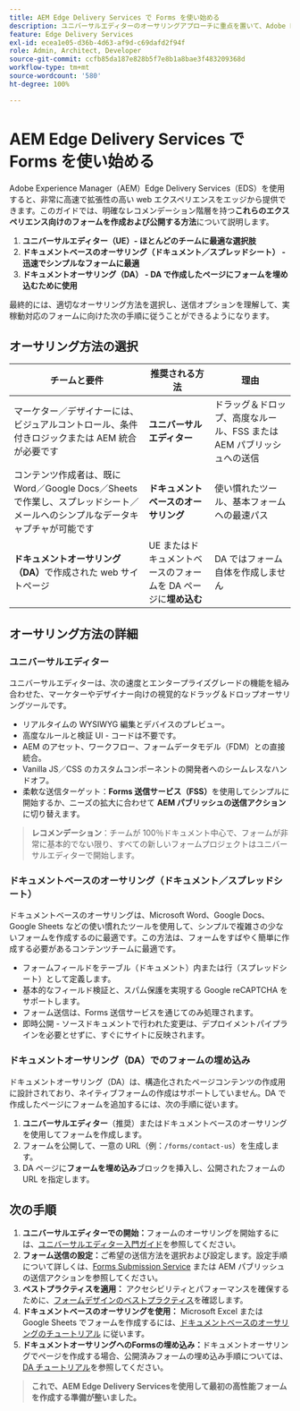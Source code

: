 ```yaml
---
title: AEM Edge Delivery Services で Forms を使い始める
description: ユニバーサルエディターのオーサリングアプローチに重点を置いて、Adobe Experience Manager Edge Delivery Services でパフォーマンスの高いフォームを作成および配信する方法について説明します。
feature: Edge Delivery Services
exl-id: ecea1e05-d36b-4d63-af9d-c69dafd2f94f
role: Admin, Architect, Developer
source-git-commit: ccfb85da187e828b5f7e8b1a8bae3f483209368d
workflow-type: tm+mt
source-wordcount: '580'
ht-degree: 100%

---
```



# AEM Edge Delivery Services で Forms を使い始める

<!--<span class="preview"> This is a pre-release feature available through our <a href="https://experienceleague.adobe.com/docs/experience-manager-cloud-service/content/release-notes/prerelease.html#new-features">pre-release channel</a>. </span>-->

Adobe Experience Manager（AEM）Edge Delivery Services（EDS）を使用すると、非常に高速で拡張性の高い web エクスペリエンスをエッジから提供できます。このガイドでは、明確なレコメンデーション階層を持つ&#x200B;**これらのエクスペリエンス向けのフォームを作成および公開する方法**&#x200B;について説明します。

1. **ユニバーサルエディター（UE）- ほとんどのチームに最適な選択肢**
2. **ドキュメントベースのオーサリング（ドキュメント／スプレッドシート） - 迅速でシンプルなフォームに最適**
3. **ドキュメントオーサリング（DA） - DA で作成したページにフォームを埋め込むために使用**

最終的には、適切なオーサリング方法を選択し、送信オプションを理解して、実稼動対応のフォームに向けた次の手順に従うことができるようになります。



## オーサリング方法の選択

| チームと要件 | 推奨される方法 | 理由 |
|--------------------|--------------------|-----|
| マーケター／デザイナーには、ビジュアルコントロール、条件付きロジックまたは AEM 統合が必要です | **ユニバーサルエディター** | ドラッグ＆ドロップ、高度なルール、FSS または AEM パブリッシュへの送信 |
| コンテンツ作成者は、既に Word／Google Docs／Sheets で作業し、スプレッドシート／メールへのシンプルなデータキャプチャが可能です | **ドキュメントベースのオーサリング** | 使い慣れたツール、基本フォームへの最速パス |
| **ドキュメントオーサリング（DA）**&#x200B;で作成された web サイトページ | UE またはドキュメントベースのフォームを DA ページに&#x200B;**埋め込む** | DA ではフォーム自体を作成しません |


## オーサリング方法の詳細

### ユニバーサルエディター

ユニバーサルエディターは、次の速度とエンタープライズグレードの機能を組み合わせた、マーケターやデザイナー向けの視覚的なドラッグ＆ドロップオーサリングツールです。

- リアルタイムの WYSIWYG 編集とデバイスのプレビュー。
- 高度なルールと検証 UI - コードは不要です。
- AEM のアセット、ワークフロー、フォームデータモデル（FDM）との直接統合。
- Vanilla JS／CSS のカスタムコンポーネントの開発者へのシームレスなハンドオフ。
- 柔軟な送信ターゲット：**Forms 送信サービス（FSS）**&#x200B;を使用してシンプルに開始するか、ニーズの拡大に合わせて **AEM パブリッシュの送信アクション**&#x200B;に切り替えます。

> **レコメンデーション**：チームが 100％ドキュメント中心で、フォームが非常に基本的でない限り、すべての新しいフォームプロジェクトはユニバーサルエディターで開始します。


### ドキュメントベースのオーサリング（ドキュメント／スプレッドシート）

ドキュメントベースのオーサリングは、Microsoft Word、Google Docs、Google Sheets などの使い慣れたツールを使用して、シンプルで複雑さの少ないフォームを作成するのに最適です。この方法は、フォームをすばやく簡単に作成する必要があるコンテンツチームに最適です。

- フォームフィールドをテーブル（ドキュメント）内または行（スプレッドシート）として定義します。
- 基本的なフィールド検証と、スパム保護を実現する Google reCAPTCHA をサポートします。
- フォーム送信は、Forms 送信サービスを通じてのみ処理されます。
- 即時公開 - ソースドキュメントで行われた変更は、デプロイメントパイプラインを必要とせずに、すぐにサイトに反映されます。


### ドキュメントオーサリング（DA）でのフォームの埋め込み

ドキュメントオーサリング（DA）は、構造化されたページコンテンツの作成用に設計されており、ネイティブフォームの作成はサポートしていません。DA で作成したページにフォームを追加するには、次の手順に従います。

1. **ユニバーサルエディター**（推奨）またはドキュメントベースのオーサリングを使用してフォームを作成します。
2. フォームを公開して、一意の URL（例：`/forms/contact-us`）を生成します。
3. DA ページに&#x200B;**フォームを埋め込み**&#x200B;ブロックを挿入し、公開されたフォームの URL を指定します。

<!-- 
## Feature Comparison

| Capability | Universal Editor | Document-Based | Document Authoring |
|------------|-----------------|----------------|--------------------|
| Visual drag-and-drop | ✅ | – | – |
| Advanced rules editor | ✅ | Limited | – |
| Attachments | ✅ | EA | – |
| reCAPTCHA Enterprise | ✅ | ✅ | Depends on embed |
| Submit to spreadsheet/email | ✅ (FSS) | ✅ (FSS) | Via embed |
| Submit to AEM workflows/FDM | ✅ | – | Via UE embed |
| Custom components (JS/CSS) | ✅ | ✅ | Via embed |
| Localization via Sites | ✅ | Manual | Via embed |

-->

## 次の手順

1. **ユニバーサルエディターでの開始：**&#x200B;フォームのオーサリングを開始するには、[ユニバーサルエディター入門ガイド](/help/edge/docs/forms/universal-editor/overview-universal-editor-for-edge-delivery-services-for-forms.md)を参照してください。
2. **フォーム送信の設定：**&#x200B;ご希望の送信方法を選択および設定します。設定手順について詳しくは、[Forms Submission Service](/help/edge/docs/forms/configure-submission-action-for-eds-forms.md) または AEM パブリッシュの送信アクションを参照してください。
3. **ベストプラクティスを適用：** アクセシビリティとパフォーマンスを確保するために、[フォームデザインのベストプラクティス](/help/edge/docs/forms/universal-editor/best-practices-eds-forms.md)を確認します。
4. **ドキュメントベースのオーサリングを使用：** Microsoft Excel または Google Sheets でフォームを作成するには、[ドキュメントベースのオーサリングのチュートリアル](/help/edge/docs/forms/tutorial.md) に従います。
5. **ドキュメントオーサリングへのFormsの埋め込み：**&#x200B;ドキュメントオーサリングでページを作成する場合、公開済みフォームの埋め込み手順については、[DA チュートリアル](https://www.aem.live/developer/da-tutorial)を参照してください。

> **これで、AEM Edge Delivery Servicesを使用して最初の高性能フォームを作成する準備が整いました。**
